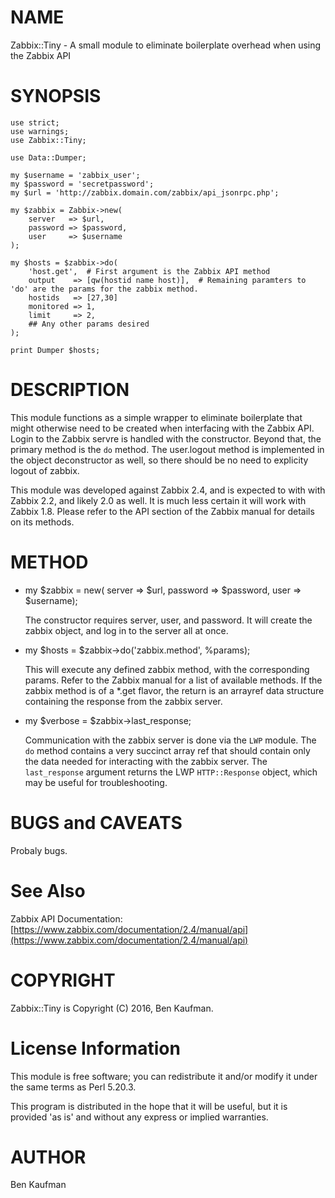 # NAME

Zabbix::Tiny - A small module to eliminate boilerplate overhead when using the Zabbix API

# SYNOPSIS

    use strict;
    use warnings;
    use Zabbix::Tiny;

    use Data::Dumper;

    my $username = 'zabbix_user';
    my $password = 'secretpassword';
    my $url = 'http://zabbix.domain.com/zabbix/api_jsonrpc.php';

    my $zabbix = Zabbix->new(
        server   => $url,
        password => $password,
        user     => $username
    );

    my $hosts = $zabbix->do(
        'host.get',  # First argument is the Zabbix API method
        output    => [qw(hostid name host)],  # Remaining paramters to 'do' are the params for the zabbix method.
        hostids   => [27,30]
        monitored => 1,
        limit     => 2,
        ## Any other params desired
    );

    print Dumper $hosts;
    

# DESCRIPTION

This module functions as a simple wrapper to eliminate boilerplate that might otherwise need to be
created when interfacing with the Zabbix API.  Login to the Zabbix servre is handled with the 
constructor.  Beyond that, the primary method is the `do` method. The user.logout method is implemented 
in the object deconstructor as well, so there should be no need to explicity logout of zabbix.

This module was developed against Zabbix 2.4, and is expected to with with Zabbix 2.2, and likely 2.0 
as well.  It is much less certain it will work with Zabbix 1.8.  Please refer to the API section 
of the Zabbix manual for details on its methods.

# METHOD

- my $zabbix = new( server => $url, password => $password, user => $username);

    The constructor requires server, user, and password.  It will create the zabbix object, and log in 
    to the server all at once.

- my $hosts = $zabbix->do('zabbix.method', %params);

    This will execute any defined zabbix method, with the corresponding params.  Refer to the Zabbix manual 
    for a list of available methods.  If the zabbix method is of a \*.get flavor, the return is an arrayref 
    data structure containing the response from the zabbix server.

- my $verbose = $zabbix->last\_response;

    Communication with the zabbix server is done via the `LWP` module.  The `do` method 
    contains a very succinct array ref that should contain only the data needed for interacting with the 
    zabbix server.  The `last_response` argument returns the LWP `HTTP::Response` object, 
    which may be useful for troubleshooting.

# BUGS and CAVEATS

Probaly bugs.

# See Also

Zabbix API Documentation: [https://www.zabbix.com/documentation/2.4/manual/api](https://www.zabbix.com/documentation/2.4/manual/api)

# COPYRIGHT

Zabbix::Tiny is Copyright (C) 2016, Ben Kaufman.

# License Information

This module is free software; you
can redistribute it and/or modify it under the same terms
as Perl 5.20.3.

This program is distributed in the hope that it will be
useful, but it is provided 'as is' and without any express
or implied warranties. 

# AUTHOR

Ben Kaufman

